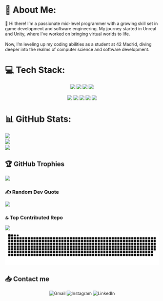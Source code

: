 # 💫 About Me:
👋 Hi there! I’m a passionate mid-level programmer with a growing skill set in game development and software engineering. My journey started in Unreal and Unity, where I've worked on bringing virtual worlds to life. 
<br>
<br>
Now, I’m leveling up my coding abilities as a student at 42 Madrid, diving deeper into the realms of computer science and software development.

# 💻 Tech Stack:

<div align="center" style="text-decoration: none;">
  <img src="https://github.com/user-attachments/assets/de6b8aa5-189b-4b5c-9210-feb0396df206" width="100"/>
  <img src="https://github.com/user-attachments/assets/84099414-21b8-405f-9489-2c75b96cefab" width="100"/>
  <img src="https://github.com/user-attachments/assets/75b52b90-046d-4c33-9c75-df5aa4832e84" width="100"/>
  <img src="https://github.com/user-attachments/assets/c8c67d94-4db9-4a14-bc45-b9370fcd05fe" width="100"/>
<br>
<br>
  <img src="https://img.shields.io/badge/bash_script-%23121011.svg?style=for-the-badge&logo=gnu-bash&logoColor=white"/>
  <img src="https://img.shields.io/badge/git-%23F05033.svg?style=for-the-badge&logo=git&logoColor=white"/>
  <img src="https://img.shields.io/badge/github-%23121011.svg?style=for-the-badge&logo=github&logoColor=white"/>
  <img src="https://img.shields.io/badge/cisco-%23049fd9.svg?style=for-the-badge&logo=cisco&logoColor=black"/>
  <img src="https://img.shields.io/badge/markdown-%23000000.svg?style=for-the-badge&logo=markdown&logoColor=white"/>
</div>

# 📊 GitHub Stats:
![](https://github-readme-stats.vercel.app/api?username=jfercode&theme=dark&hide_border=false&include_all_commits=true&count_private=true)<br/>
![](https://github-readme-streak-stats.herokuapp.com/?user=jfercode&theme=dark&hide_border=false)
<br/>
![](https://github-readme-stats.vercel.app/api/top-langs/?username=jfercode&theme=dark&hide_border=false&include_all_commits=true&count_private=true&layout=compact)

## 🏆 GitHub Trophies

![](https://github-profile-trophy.vercel.app/?username=jfercode&theme=dark&no-frame=false&no-bg=false&margin-w=4)

### ✍️ Random Dev Quote

![](https://quotes-github-readme.vercel.app/api?type=horizontal&theme=dark)

### 🔝 Top Contributed Repo

![](https://github-contributor-stats.vercel.app/api?username=jfercode&limit=5&theme=dark&combine_all_yearly_contributions=true)
<br>
![snake gif](https://github.com/jfercode/jfercode/blob/output/github-snake-dark.svg)

## 📥 Contact me 

<div align="center" style="text-decoration: none;">
  <a href="mailto:jaferna2@student.42madrid.com" style="text-decoration: none;">
    <img src="https://img.shields.io/badge/Gmail-%23D14836.svg?style=for-the-badge&logo=gmail&logoColor=white" alt="Gmail"/>
  </a>
  <a href="https://instagram.com/jfernandez_47" style="text-decoration: none;">
    <img src="https://img.shields.io/badge/Instagram-%23E4405F.svg?style=for-the-badge&logo=Instagram&logoColor=white" alt="Instagram"/>
  </a>
  <a href="https://www.linkedin.com/in/javier-fern%C3%A1ndez-correa-068884200/" style="text-decoration: none;">
    <img src="https://img.shields.io/badge/LinkedIn-%230077B5.svg?style=for-the-badge&logo=linkedin&logoColor=white" alt="LinkedIn"/>
  </a>
</div>

<!-- Proudly created with GPRM ( https://gprm.itsvg.in ) -->
